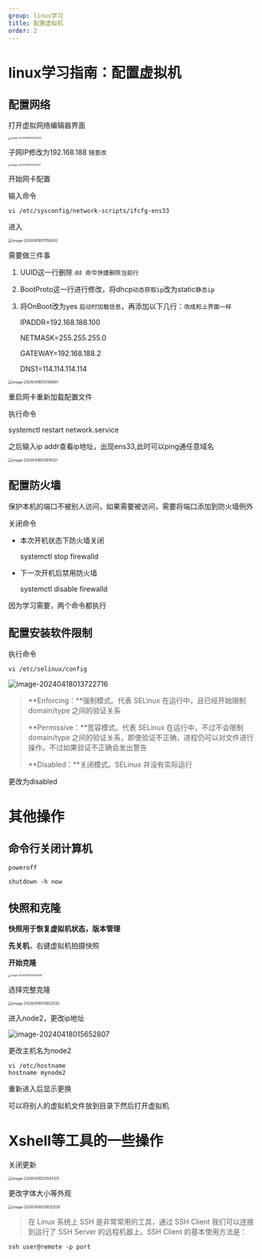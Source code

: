 ```yaml
---
group: linux学习
title: 配置虚拟机
order: 2
---
```


# linux学习指南：配置虚拟机

## 配置网络

打开虚拟网络编辑器界面

<img src="../../public/images/image-20240418010354972.png" alt="image-20240418010354972" style="zoom: 33%;" />

子网IP修改为192.168.188  `随意改`

<img src="../../public/images/image-20240418010517451.png" alt="image-20240418010517451" style="zoom:33%;" />

开始网卡配置

输入命令

```shell
vi /etc/sysconfig/network-scripts/ifcfg-ens33
```

进入

<img src="../../public/images/image-20240418011158042.png" alt="image-20240418011158042" style="zoom:50%;" />

需要做三件事

1. UUID这一行删除  `dd 命令快捷删除当前行`

2. BootProto这一行进行修改，将dhcp`动态获取ip`改为static`静态ip`

3. 将OnBoot改为yes `启动时加载信息`，再添加以下几行：`改成和上界面一样`

   IPADDR=192.168.188.100

   NETMASK=255.255.255.0

   GATEWAY=192.168.188.2

   DNS1=114.114.114.114

<img src="../../public/images/image-20240418012148901.png" alt="image-20240418012148901" style="zoom:50%;" />

重启网卡重新加载配置文件

执行命令

systemctl restart network.service

之后输入ip addr查看ip地址，出现ens33,此时可以ping通任意域名

<img src="../../public/images/image-20240418012616321.png" alt="image-20240418012616321" style="zoom:50%;" />



## 配置防火墙

保护本机的端口不被别人访问，如果需要被访问，需要将端口添加到防火墙例外

关闭命令

- 本次开机状态下防火墙关闭

  systemctl stop firewalld

- 下一次开机后禁用防火墙

  systemctl disable firewalld

因为学习需要，两个命令都执行



## 配置安装软件限制

执行命令

```shell
vi /etc/selinux/config
```

![image-20240418013722716](../../public/images/image-20240418013722716.png)

> **Enforcing：**强制模式。代表 SELinux 在运行中，且已经开始限制 domain/type 之间的验证关系
>
> **Permissive：**宽容模式。代表 SELinux 在运行中，不过不会限制 domain/type 之间的验证关系，即使验证不正确，进程仍可以对文件进行操作。不过如果验证不正确会发出警告
>
> **Disabled：**关闭模式。SELinux 并没有实际运行

更改为disabled



# 其他操作

## 命令行关闭计算机

```shell
poweroff

shutdown -h now
```

## 快照和克隆

**快照用于恢复虚拟机状态，版本管理**

**先关机**，右键虚拟机拍摄快照



**开始克隆**

<img src="../../public/images/image-20240418014648508.png" alt="image-20240418014648508" style="zoom: 33%;" />

选择完整克隆

<img src="../../public/images/image-20240418014932530.png" alt="image-20240418014932530" style="zoom:50%;" />

进入node2，更改ip地址

![image-20240418015652807](../../public/images/image-20240418015652807.png)

更改主机名为node2

```shell
vi /etc/hostname
hostname mynode2
```

重新进入后显示更换



可以将别人的虚拟机文件放到目录下然后打开虚拟机





# Xshell等工具的一些操作

关闭更新

<img src="../../public/images/image-20240418020545125.png" alt="image-20240418020545125" style="zoom:50%;" />

更改字体大小等外观

<img src="../../public/images/image-20240418020632528.png" alt="image-20240418020632528" style="zoom:50%;" />



> 在 Linux 系统上 SSH 是非常常用的工具，通过 SSH Client 我们可以连接到运行了 SSH Server 的远程机器上。SSH Client 的基本使用方法是：

```shell
ssh user@remote -p port
```

